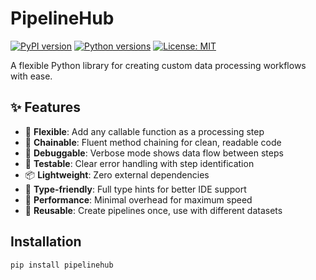 # PipelineHub

[![PyPI version](https://badge.fury.io/py/flexible-datapipeline.svg)](https://badge.fury.io/py/flexible-datapipeline)
[![Python versions](https://img.shields.io/pypi/pyversions/flexible-datapipeline.svg)](https://pypi.org/project/flexible-datapipeline/)
[![License: MIT](https://img.shields.io/badge/License-MIT-yellow.svg)](https://opensource.org/licenses/MIT)


A flexible Python library for creating custom data processing workflows with ease.

## ✨ Features

- 🔧 **Flexible**: Add any callable function as a processing step
- 🔗 **Chainable**: Fluent method chaining for clean, readable code
- 🐛 **Debuggable**: Verbose mode shows data flow between steps
- 🧪 **Testable**: Clear error handling with step identification
- 📦 **Lightweight**: Zero external dependencies
- 🎯 **Type-friendly**: Full type hints for better IDE support
- 🚀 **Performance**: Minimal overhead for maximum speed
- 🔄 **Reusable**: Create pipelines once, use with different datasets

## Installation
```bash
pip install pipelinehub